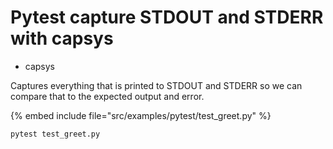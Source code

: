 # Pytest capture STDOUT and STDERR with capsys

* capsys

Captures everything that is printed to STDOUT and STDERR so we can compare that to the expected output and error.

{% embed include file="src/examples/pytest/test_greet.py" %}

```
pytest test_greet.py
```


